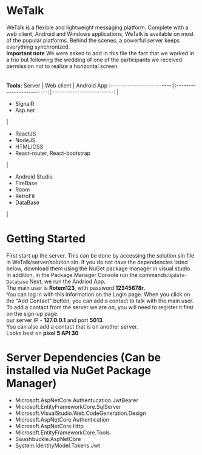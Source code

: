 # WeTalk
WeTalk is a flexible and lightweight messaging platform. Complete with a web client, Android and Windows applications, WeTalk is available on most of the popular platforms. Behind the scenes, a powerful server keeps everything synchronized.
<br>
<b>Important note</b>
We were asked to add in this file the fact that we worked in a trio but following the wedding of
one of the participants we received permission not to realize a horizontal screen.
<br>
<br><br>
<b>Tools:</b>
Server             | Web client | Android App
:-------------------------:|:-------------------------:|:-------------------------:
| <ul><li>SignalR</li><li>Asp.net</li></ul>| <ul><li>ReactJS</li><li>NodeJS</li><li>HTML/CSS</li><li>React-router, React-bootstrap</li></ul> | <ul><li>Android Studio</li><li>FireBase</li><li>Room</li><li>RetroFit</li><li>DataBase</li></ul> | 

# Getting Started
First start up the server. This can be done by accessing the solution.sln file in WeTalk/server/solution.sln. If you do not have the dependencies listed below, download them using the NuGet package manager in visual studio.
In addition, in the Package Manager Console run the commands:<code>Update-Database</code>
Next, we run the Andriod App.
<br>The main user is **Rotem123**, with password **12345678r**.<br>
You can log in with this information on the Login page.
When you click on the "Add Contact" button, you can add a contact to talk with the main user. To add a contact from the server we are on, you will need to register it first on the sign-up page.
<br>our server IP - **127.0.0.1** and port **5013**.<br>
You can also add a contact that is on another server.
<br> Looks best on **pixel 5 API 30**

# Server Dependencies (Can be installed via NuGet Package Manager)

<ul>
<li>Microsoft.AspNetCore.Authentucation.JwtBearer</li>
<li>Microsoft.EntityFrameworkCore.SqlServer</li>
<li>Microsoft.VisualStudio.Web.CodeGeneration.Design</li>
<li>Microsoft.AspNetCore.Authentication</li>
<li>Microsoft.AspNetCore.Http</li>
<li>Microsoft.EntityFrameworkCore.Tools</li>
<li>Swashbuckle.AspNetCore</li>
<li>System.IdentityModel.Tokens.Jwt</li>
</ul>



